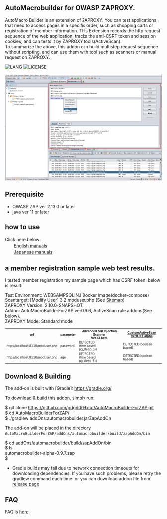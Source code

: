 ## AutoMacrobuilder for OWASP ZAPROXY. 

AutoMacro Builder is an extension of ZAPROXY. You can test applications that need to access pages in a specific order, such as shopping carts or registration of member information. This Extension records the http request sequence of the web application, tracks the anti-CSRF token and session cookies, and can tests it by ZAPROXY tools(ActiveScan).  
To summarize the above, this addon can build multistep request sequence without scripting,
and can use them with tool such as scanners or manual request on ZAPROXY.

![LANG](https://img.shields.io/github/languages/top/gdgd009xcd/AutoMacroBuilderForZAP)
![LICENSE](https://img.shields.io/github/license/gdgd009xcd/AutoMacroBuilderForZAP)

![screenshot](https://raw.githubusercontent.com/gdgd009xcd/RELEASES/master/IMG/ZAP/AutoMacroBuilderForZAPMain.png)

## Prerequisite

* OWASP ZAP ver 2.13.0 or later
* java ver 11 or later

## how to use   

Click here below:　<BR>
　　<A href="https://github.com/gdgd009xcd/AutoMacroBuilderForZAP/wiki/1.0.-OverView">English manuals</A><BR>
　　<A href="https://github.com/gdgd009xcd/AutoMacroBuilderForZAP/wiki/2.0.%E6%A6%82%E8%A6%81%EF%BC%88%E6%97%A5%E6%9C%AC%E8%AA%9E%EF%BC%89">Japanese manuals</A> <BR>



##  a member registration sample web test results.
I tested member registration my sample page which has CSRF token. below is result:  

Test Environment: <A href="https://github.com/gdgd009xcd/WEBSAMPSQLINJ">WEBSAMPSQLINJ</A> Docker image(docker-compose)  
Scantarget: [Modify User] 3.2.moduser.php (See <A href="https://github.com/gdgd009xcd/WEBSAMPSQLINJ#sitemap">Sitemap</A>)  
ZAPROXY Version: 2.10.0-SNAPSHOT  
Addon: AutoMacroBuilderForZAP ver0.9.6, ActiveScan rule addons(See below).  
ZAPROXY Mode: Standard mode  

<table style="font-size: 70%;">
 <tr><th>url</th><th>parameter</th><TH>Advanced SQLInjection Scanner <BR>Ver13 beta</TH><TH><A HREF="https://github.com/gdgd009xcd/CustomActiveScanForZAP">CustomActiveScan <BR>ver0.0.1 alpha</A></TH></tr>
 <tr><td>http://localhost:8110/moduser.php</td><td>password</td><TD>DETECTED<BR>(time based<BR>pg_sleep(5))</TD><TD>DETECTED(boolean based)</TD></tr>
  <tr><td>http://localhost:8110/moduser.php</td><td>age</td><TD>DETECTED<BR>(time based<BR>pg_sleep(5))</TD><TD>DETECTED(boolean based)</TD></tr>
 </table>



## Download & Building

The add-on is built with [Gradle]: https://gradle.org/  

To download & build this addon, simply run:  

$ git clone https://github.com/gdgd009xcd/AutoMacroBuilderForZAP.git  
$ cd AutoMacroBuilderForZAP/  
$ ./gradlew addOns:automacrobuilder:jarZapAddOn  

The add-on will be placed in the directory `AutoMacroBuilderForZAP/addOns/automacrobuilder/build/zapAddOn/bin`

$ cd addOns/automacrobuilder/build/zapAddOn/bin  
$ ls  
automacrobuilder-alpha-0.9.7.zap  
$   

* Gradle builds may fail due to network connection timeouts for downloading dependencies. If you have such problems, please retry the gradlew command each time. or you can download addon file from [release page](https://github.com/gdgd009xcd/AutoMacroBuilderForZAP/releases)
## FAQ
FAQ is [here](https://github.com/gdgd009xcd/AutoMacroBuilderForZAP/wiki/9.1.-FAQ)

